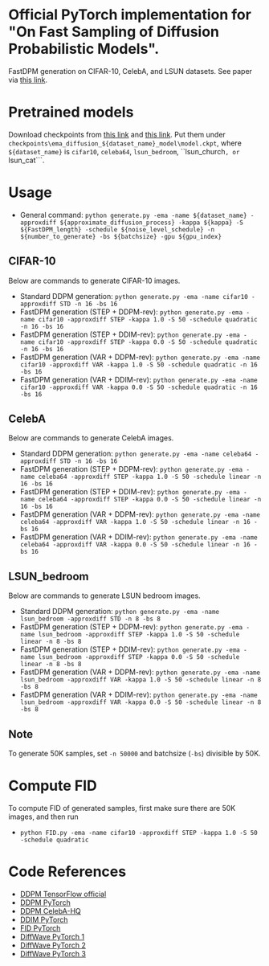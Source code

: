 # Official PyTorch implementation for "On Fast Sampling of Diffusion Probabilistic Models".
FastDPM generation on CIFAR-10, CelebA, and LSUN datasets. See paper via [this link](https://arxiv.org/abs/2106.00132).

# Pretrained models
Download checkpoints from [this link](https://heibox.uni-heidelberg.de/d/01207c3f6b8441779abf/) and [this link](https://drive.google.com/file/d/1R_H-fJYXSH79wfSKs9D-fuKQVan5L-GR/view?usp=sharing). Put them under ```checkpoints\ema_diffusion_${dataset_name}_model\model.ckpt```, where ```${dataset_name}``` is ```cifar10```, ```celeba64```, ```lsun_bedroom```, ``lsun_church```, or ```lsun_cat```.

# Usage
- General command: ```python generate.py -ema -name ${dataset_name} -approxdiff ${approximate_diffusion_process} -kappa ${kappa} -S ${FastDPM_length} -schedule ${noise_level_schedule} -n ${number_to_generate} -bs ${batchsize} -gpu ${gpu_index}```

## CIFAR-10
Below are commands to generate CIFAR-10 images.
- Standard DDPM generation: ```python generate.py -ema -name cifar10 -approxdiff STD -n 16 -bs 16```
- FastDPM generation (STEP + DDPM-rev): ```python generate.py -ema -name cifar10 -approxdiff STEP -kappa 1.0 -S 50 -schedule quadratic -n 16 -bs 16```
- FastDPM generation (STEP + DDIM-rev): ```python generate.py -ema -name cifar10 -approxdiff STEP -kappa 0.0 -S 50 -schedule quadratic -n 16 -bs 16```
- FastDPM generation (VAR + DDPM-rev): ```python generate.py -ema -name cifar10 -approxdiff VAR -kappa 1.0 -S 50 -schedule quadratic -n 16 -bs 16```
- FastDPM generation (VAR + DDIM-rev): ```python generate.py -ema -name cifar10 -approxdiff VAR -kappa 0.0 -S 50 -schedule quadratic -n 16 -bs 16```

## CelebA
Below are commands to generate CelebA images. 
- Standard DDPM generation: ```python generate.py -ema -name celeba64 -approxdiff STD -n 16 -bs 16```
- FastDPM generation (STEP + DDPM-rev): ```python generate.py -ema -name celeba64 -approxdiff STEP -kappa 1.0 -S 50 -schedule linear -n 16 -bs 16```
- FastDPM generation (STEP + DDIM-rev): ```python generate.py -ema -name celeba64 -approxdiff STEP -kappa 0.0 -S 50 -schedule linear -n 16 -bs 16```
- FastDPM generation (VAR + DDPM-rev): ```python generate.py -ema -name celeba64 -approxdiff VAR -kappa 1.0 -S 50 -schedule linear -n 16 -bs 16```
- FastDPM generation (VAR + DDIM-rev): ```python generate.py -ema -name celeba64 -approxdiff VAR -kappa 0.0 -S 50 -schedule linear -n 16 -bs 16```

## LSUN_bedroom
Below are commands to generate LSUN bedroom images. 
- Standard DDPM generation: ```python generate.py -ema -name lsun_bedroom -approxdiff STD -n 8 -bs 8```
- FastDPM generation (STEP + DDPM-rev): ```python generate.py -ema -name lsun_bedroom -approxdiff STEP -kappa 1.0 -S 50 -schedule linear -n 8 -bs 8```
- FastDPM generation (STEP + DDIM-rev): ```python generate.py -ema -name lsun_bedroom -approxdiff STEP -kappa 0.0 -S 50 -schedule linear -n 8 -bs 8```
- FastDPM generation (VAR + DDPM-rev): ```python generate.py -ema -name lsun_bedroom -approxdiff VAR -kappa 1.0 -S 50 -schedule linear -n 8 -bs 8```
- FastDPM generation (VAR + DDIM-rev): ```python generate.py -ema -name lsun_bedroom -approxdiff VAR -kappa 0.0 -S 50 -schedule linear -n 8 -bs 8```

## Note
To generate 50K samples, set ```-n 50000``` and batchsize (```-bs```) divisible by 50K. 

# Compute FID
To compute FID of generated samples, first make sure there are 50K images, and then run
- ```python FID.py -ema -name cifar10 -approxdiff STEP -kappa 1.0 -S 50 -schedule quadratic```

# Code References
- [DDPM TensorFlow official](https://github.com/hojonathanho/diffusion)
- [DDPM PyTorch](https://github.com/pesser/pytorch_diffusion)
- [DDPM CelebA-HQ](https://github.com/FengNiMa/pytorch_diffusion_model_celebahq)
- [DDIM PyTorch](https://github.com/ermongroup/ddim)
- [FID PyTorch](https://github.com/mseitzer/pytorch-fid)
- [DiffWave PyTorch 1](https://github.com/lmnt-com/diffwave)
- [DiffWave PyTorch 2](https://github.com/philsyn/DiffWave-Vocoder)
- [DiffWave PyTorch 3](https://github.com/philsyn/DiffWave-unconditional)
